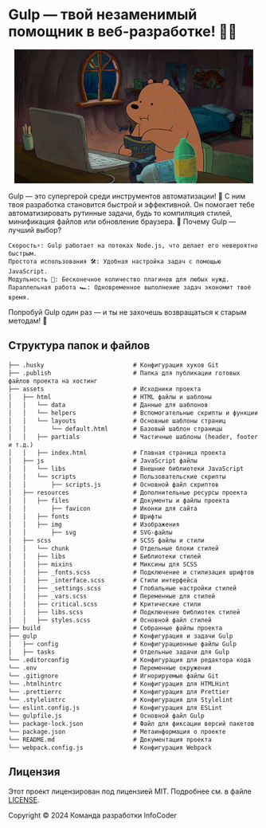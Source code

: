 # Gulp — твой незаменимый помощник в веб-разработке! 🚀✨

<p align="center">
  <img src="images/bear.gif" alt="Gulp gif">
</p>

Gulp — это супергерой среди инструментов автоматизации! 💪 С ним твоя разработка становится быстрой и эффективной. Он помогает тебе автоматизировать рутинные задачи, будь то компиляция стилей, минификация файлов или обновление браузера. 🤖
Почему Gulp — лучший выбор?

    Скорость⚡️: Gulp работает на потоках Node.js, что делает его невероятно быстрым.
    Простота использования 🛠: Удобная настройка задач с помощью JavaScript.
    Модульность 🔄: Бесконечное количество плагинов для любых нужд.
    Параллельная работа 🏎: Одновременное выполнение задач экономит твоё время.

Попробуй Gulp один раз — и ты не захочешь возвращаться к старым методам! 🌟

## Структура папок и файлов

```
├── .husky                         # Конфигурация хуков Git
├── .publish                       # Папка для публикации готовых файлов проекта на хостинг
├── assets                         # Исходники проекта
│   ├── html                       # HTML файлы и шаблоны
│   │   └── data                   # Данные для шаблонов
│   │   └── helpers                # Вспомогательные скрипты и функции
│   │   └── layouts                # Основные шаблоны страниц
│   │       └── default.html       # Базовый шаблон страницы
│   │   ├── partials               # Частичные шаблоны (header, footer и т.д.)
│   │   ├── index.html             # Главная страница проекта
│   ├── js                         # JavaScript файлы
│   │   └── libs                   # Внешние библиотеки JavaScript
│   │   └── scripts                # Пользовательские скрипты
│   │       ├── scripts.js         # Основной файл скриптов
│   ├── resources                  # Дополнительные ресурсы проекта
│   │   ├── files                  # Документы и файлы проекта
│   │       ├── favicon            # Иконки для сайта
│   │   ├── fonts                  # Шрифты
│   │   ├── img                    # Изображения
│   │       ├── svg                # SVG-файлы
│   ├── scss                       # SCSS файлы и стили
│   │   └── chunk                  # Отдельные блоки стилей
│   │   ├── libs                   # Библиотеки стилей
│   │   ├── mixins                 # Миксины для SCSS
│   │   ├── _fonts.scss            # Подключение и стилизация шрифтов
│   │   ├── _interface.scss        # Стили интерфейса
│   │   ├── _settings.scss         # Глобальные настройки стилей
│   │   ├── _vars.scss             # Переменные для стилей
│   │   ├── critical.scss          # Критические стили
│   │   ├── libs.scss              # Подключение библиотек стилей
│   │   ├── styles.scss            # Основной файл стилей
├── build                          # Собранные файлы проекта
├── gulp                           # Конфигурация и задачи Gulp
│   ├── config                     # Конфигурационные файлы Gulp
│   ├── tasks                      # Отдельные задачи для Gulp
└── .editorconfig                  # Конфигурация для редактора кода
└── .env                           # Переменные окружения
└── .gitignore                     # Игнорируемые файлы Git
└── .htmlhintrc                    # Конфигурация для HTMLHint
└── .prettierrc                    # Конфигурация для Prettier
└── .stylelintrc                   # Конфигурация для Stylelint
└── eslint.config.js               # Конфигурация для ESLint
└── gulpfile.js                    # Основной файл Gulp
└── package-lock.json              # Файл для фиксации версий пакетов
└── package.json                   # Метаинформация о проекте
└── README.md                      # Документация проекта
└── webpack.config.js              # Конфигурация Webpack
```

## Лицензия

Этот проект лицензирован под лицензией MIT. Подробнее см. в файле [LICENSE](./LICENSE).

Copyright © 2024 Команда разработки InfoCoder
